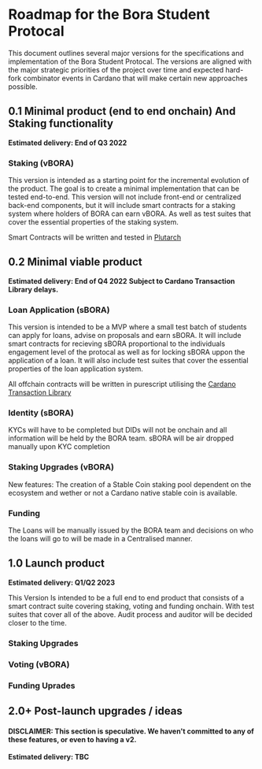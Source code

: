 # Roadmap for the Bora Student Protocal

This document outlines several major versions for the specifications and implementation of the Bora Student Protocal. The versions are aligned with the major strategic priorities of the project over time and expected hard-fork combinator events in Cardano that will make certain new approaches possible.

## 0.1 Minimal product (end to end onchain) And Staking functionality

**Estimated delivery: End of Q3 2022**

### Staking (vBORA)

This version is intended as a starting point for the incremental evolution of the product. The goal is to create a minimal implementation that can be tested end-to-end. This version will not include front-end or centralized back-end components, but it will include smart contracts for a staking system where holders of BORA can earn vBORA. As well as test suites that cover the essential properties of the staking system.

Smart Contracts will be written and tested in [Plutarch](https://github.com/Plutonomicon/plutarch)

## 0.2 Minimal viable product 

**Estimated delivery: End of Q4 2022**
**Subject to Cardano Transaction Library delays.**

### Loan Application (sBORA)

This version is intended to be a MVP where a small test batch of students can apply for loans, advise on proposals and earn sBORA. It will include 
smart contracts for recieving sBORA proportional to the individuals engagement level of the protocal as well as for locking sBORA uppon the application of a loan. It will also include test suites that cover the essential properties of the loan application system.

All offchain contracts will be written in purescript utilising the [Cardano Transaction Library](https://github.com/Plutonomicon/cardano-transaction-lib)

### Identity (sBORA)

KYCs will have to be completed but DIDs will not be onchain and all information will be held by the BORA team. sBORA will be air dropped manually  upon KYC completion

### Staking Upgrades (vBORA)

New features: The creation of a Stable Coin staking pool dependent on the ecosystem and wether or not a Cardano native stable coin is available.

### Funding

The Loans will be manually issued by the BORA team and decisions on who the loans will go to will be made in a Centralised manner.

## 1.0 Launch product 

**Estimated delivery: Q1/Q2 2023**

This Version Is intended to be a full end to end product that consists of a smart contract suite covering staking, voting and funding onchain. With test suites that cover all of the above. 
Audit process and auditor will be decided closer to the time.

### Staking Upgrades

### Voting (vBORA)

### Funding Uprades

## 2.0+ Post-launch upgrades / ideas

#### DISCLAIMER: This section is speculative. We haven't committed to any of these features, or even to having a v2.

**Estimated delivery: TBC**

